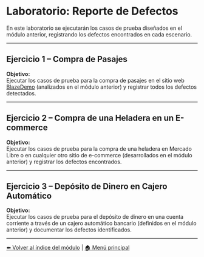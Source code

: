 # Laboratorio: Reporte de Defectos

En este laboratorio se ejecutarán los casos de prueba diseñados en el módulo anterior, registrando los defectos encontrados en cada escenario.

---

## Ejercicio 1 – Compra de Pasajes

**Objetivo:**  
Ejecutar los casos de prueba para la compra de pasajes en el sitio web [BlazeDemo](https://www.blazedemo.com/) (analizados en el módulo anterior) y registrar todos los defectos detectados.

---

## Ejercicio 2 – Compra de una Heladera en un E-commerce

**Objetivo:**  
Ejecutar los casos de prueba para la compra de una heladera en Mercado Libre o en cualquier otro sitio de e-commerce (desarrollados en el módulo anterior) y registrar los defectos encontrados.

---

## Ejercicio 3 – Depósito de Dinero en Cajero Automático

**Objetivo:**  
Ejecutar los casos de prueba para el depósito de dinero en una cuenta corriente a través de un cajero automático bancario (definidos en el módulo anterior) y documentar los defectos identificados.

---

[⬅️ Volver al índice del módulo](../modulo3_gestion_defectos.md) | [🏠 Menú principal](../README.md)

